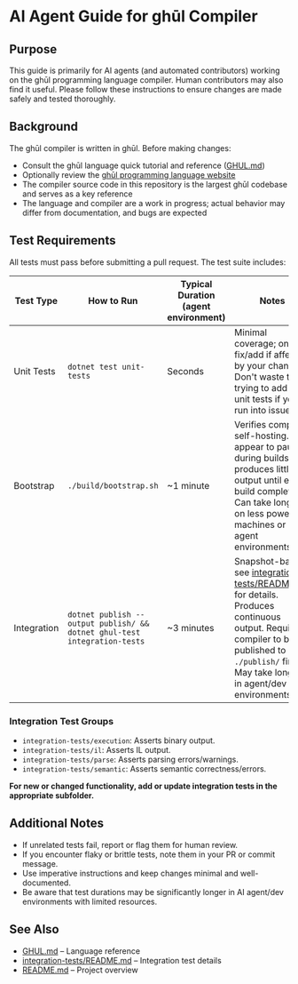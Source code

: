 # AI Agent Guide for ghūl Compiler

## Purpose

This guide is primarily for AI agents (and automated contributors) working on the ghūl programming language compiler. Human contributors may also find it useful. Please follow these instructions to ensure changes are made safely and tested thoroughly.

## Background

The ghūl compiler is written in ghūl. Before making changes:
- Consult the ghūl language quick tutorial and reference ([GHUL.md](./GHUL.md))
- Optionally review the [ghūl programming language website](https://ghul.dev/)
- The compiler source code in this repository is the largest ghūl codebase and serves as a key reference
- The language and compiler are a work in progress; actual behavior may differ from documentation, and bugs are expected

## Test Requirements

All tests must pass before submitting a pull request. The test suite includes:

| Test Type      | How to Run                                   | Typical Duration (agent environment)         | Notes                                                                 |
|----------------|----------------------------------------------|-----------------------------------------|-----------------------------------------------------------------------|
| Unit Tests     | `dotnet test unit-tests`                     | Seconds                                | Minimal coverage; only fix/add if affected by your changes. Don't waste time trying to add new unit tests if you run into issues           |
| Bootstrap      | `./build/bootstrap.sh`                       | ~1 minute                              | Verifies compiler self-hosting. May appear to pause during builds; produces little output until each build completes. Can take longer on less powerful machines or in agent environments. |
| Integration    | `dotnet publish --output publish/ && dotnet ghul-test integration-tests` | ~3 minutes | Snapshot-based; see [integration-tests/README.md](integration-tests/README.md) for details. Produces continuous output. Requires compiler to be published to `./publish/` first. May take longer in agent/dev environments. |

### Integration Test Groups

- `integration-tests/execution`: Asserts binary output.
- `integration-tests/il`: Asserts IL output.
- `integration-tests/parse`: Asserts parsing errors/warnings.
- `integration-tests/semantic`: Asserts semantic correctness/errors.

**For new or changed functionality, add or update integration tests in the appropriate subfolder.**

## Additional Notes

- If unrelated tests fail, report or flag them for human review.
- If you encounter flaky or brittle tests, note them in your PR or commit message.
- Use imperative instructions and keep changes minimal and well-documented.
- Be aware that test durations may be significantly longer in AI agent/dev environments with limited resources.

## See Also
- [GHUL.md](./GHUL.md) – Language reference
- [integration-tests/README.md](integration-tests/README.md) – Integration test details
- [README.md](./README.md) – Project overview

